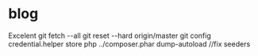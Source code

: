 # blog
Excelent
git fetch --all
git reset --hard origin/master
git config credential.helper store
php ../composer.phar dump-autoload //fix seeders
